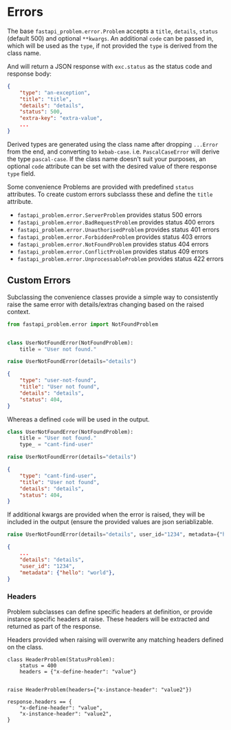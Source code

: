 # Errors

The base `fastapi_problem.error.Problem` accepts a `title`, `details`, `status`
(default 500) and optional `**kwargs`. An additional `code` can be passed in,
which will be used as the `type`, if not provided the `type` is derived from
the class name.

And will return a JSON response with `exc.status` as the status code and response body:

```json
{
    "type": "an-exception",
    "title": "title",
    "details": "details",
    "status": 500,
    "extra-key": "extra-value",
    ...
}
```

Derived types are generated using the class name after dropping `...Error` from
the end, and converting to `kebab-case`. i.e. `PascalCaseError` will derive the
type `pascal-case`. If the class name doesn't suit your purposes, an optional
`code` attribute can be set with the desired value of there response `type`
field.

Some convenience Problems are provided with predefined `status` attributes.
To create custom errors subclasss these and define the `title` attribute.

* `fastapi_problem.error.ServerProblem` provides status 500 errors
* `fastapi_problem.error.BadRequestProblem` provides status 400 errors
* `fastapi_problem.error.UnauthorisedProblem` provides status 401 errors
* `fastapi_problem.error.ForbiddenProblem` provides status 403 errors
* `fastapi_problem.error.NotFoundProblem` provides status 404 errors
* `fastapi_problem.error.ConflictProblem` provides status 409 errors
* `fastapi_problem.error.UnprocessableProblem` provides status 422 errors

## Custom Errors

Subclassing the convenience classes provide a simple way to consistently raise the same error
with details/extras changing based on the raised context.

```python
from fastapi_problem.error import NotFoundProblem


class UserNotFoundError(NotFoundProblem):
    title = "User not found."

raise UserNotFoundError(details="details")
```

```json
{
    "type": "user-not-found",
    "title": "User not found",
    "details": "details",
    "status": 404,
}
```

Whereas a defined `code` will be used in the output.

```python
class UserNotFoundError(NotFoundProblem):
    title = "User not found."
    type_ = "cant-find-user"

raise UserNotFoundError(details="details")
```

```json
{
    "type": "cant-find-user",
    "title": "User not found",
    "details": "details",
    "status": 404,
}
```

If additional kwargs are provided when the error is raised, they will be
included in the output (ensure the provided values are json seriablizable.


```python
raise UserNotFoundError(details="details", user_id="1234", metadata={"hello": "world"})
```

```json
{
    ...
    "details": "details",
    "user_id": "1234",
    "metadata": {"hello": "world"},
}
```

### Headers

Problem subclasses can define specific headers at definition, or provide
instance specific headers at raise. These headers will be extracted and
returned as part of the response.

Headers provided when raising will overwrite any matching headers defined on the class.

```
class HeaderProblem(StatusProblem):
    status = 400
    headers = {"x-define-header": "value"}


raise HeaderProblem(headers={"x-instance-header": "value2"})

response.headers == {
    "x-define-header": "value",
    "x-instance-header": "value2",
}
```

